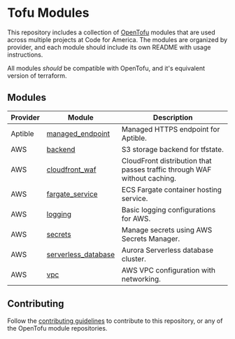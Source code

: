 # Tofu Modules

This repository includes a collection of [OpenTofu] modules that are used across
multiple projects at Code for America. The modules are organized by provider,
and each module should include its own README with usage instructions.

All modules _should_ be compatible with OpenTofu, and it's equivalent version of
terraform.

## Modules

| Provider | Module                                         | Description                                                              |
|----------|------------------------------------------------|--------------------------------------------------------------------------|
| Aptible  | [managed_endpoint][aptible-managed-endpoint]   | Managed HTTPS endpoint for Aptible.                                      |
| AWS      | [backend][aws-backend]                         | S3 storage backend for tfstate.                                          |
| AWS      | [cloudfront_waf][aws-cloudfront-waf]           | CloudFront distribution that passes traffic through WAF without caching. |
| AWS      | [fargate_service][aws-fargate_service]         | ECS Fargate container hosting service.                                   |
| AWS      | [logging][aws-logging]                         | Basic logging configurations for AWS.                                    |
| AWS      | [secrets][aws-secrets]                         | Manage secrets using AWS Secrets Manager.                                |
| AWS      | [serverless_database][aws-serverless-database] | Aurora Serverless database cluster.                                      |
| AWS      | [vpc][aws-vpc]                                 | AWS VPC configuration with networking.                                   |

## Contributing

Follow the [contributing guidelines][contributing] to contribute to this
repository, or any of the OpenTofu module repositories.

[aptible-managed-endpoint]: https://github.com/codeforamerica/tofu-modules-aws-cloudfront-waf
[aws-backend]: https://github.com/codeforamerica/tofu-modules-aws-backend
[aws-cloudfront-waf]: https://github.com/codeforamerica/tofu-modules-aws-cloudfront-waf
[aws-fargate_service]: ./aws/fargate_service/README.md
[aws-logging]: https://github.com/codeforamerica/tofu-modules-aws-logging
[aws-secrets]: ./aws/secrets/README.md
[aws-serverless-database]: ./aws/serverless_database/README.md
[aws-vpc]: ./aws/vpc/README.md
[contributing]: CONTRIBUTING.md
[opentofu]: https://opentofu.org/
[terraform]: https://www.terraform.io/
